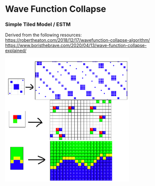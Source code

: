 # Wave Function Collapse
### Simple Tiled Model / ESTM
Derived from the following resources:
https://robertheaton.com/2018/12/17/wavefunction-collapse-algorithm/
https://www.boristhebrave.com/2020/04/13/wave-function-collapse-explained/

<img src="images/ESTM.png" width="80%">
